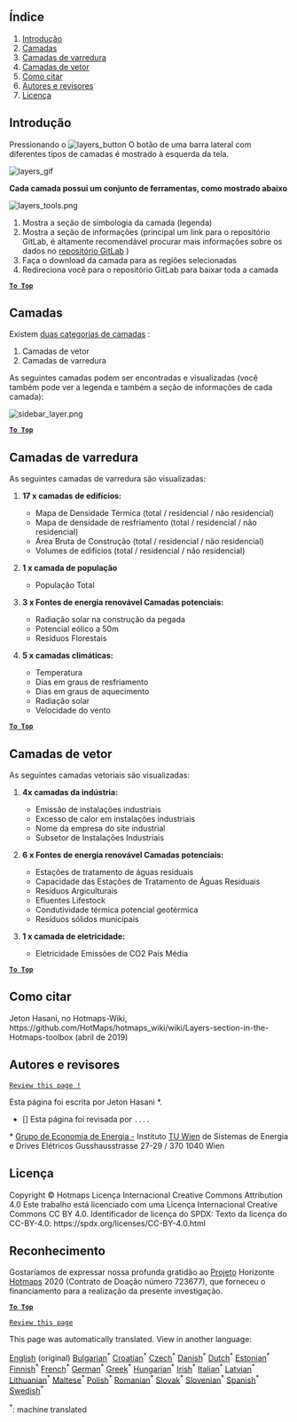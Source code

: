 <h2> Índice </h2><ol><li> <a href="#Introduction">Introdução</a> </li><li> <a href="#Layers">Camadas</a> </li><li> <a href="#Raster-Layers">Camadas de varredura</a> </li><li> <a href="#Vector-Layers">Camadas de vetor</a> </li><li> <a href="#How-to-cite">Como citar</a> </li><li> <a href="#Authors-and-reviewers">Autores e revisores</a> </li><li> <a href="#License">Licença</a> </li></ol><h2> Introdução </h2><p> Pressionando o <img alt="layers_button" src="https://github.com/HotMaps/hotmaps_wiki/blob/master/Images/general_tool_functionalities_and_structure/layers_button.PNG"/> O botão de uma barra lateral com diferentes tipos de camadas é mostrado à esquerda da tela. </p><p><img alt="layers_gif" src="https://github.com/HotMaps/hotmaps_wiki/blob/master/Images/general_tool_functionalities_and_structure/layers.gif"/></p><p> <strong>Cada camada possui um conjunto de ferramentas, como mostrado abaixo</strong> </p><p><img alt="layers_tools.png" src="https://github.com/HotMaps/hotmaps_wiki/blob/master/Images/general_tool_functionalities_and_structure/layers_tools.png"/></p><ol><li> Mostra a seção de simbologia da camada (legenda) </li><li> Mostra a seção de informações (principal um link para o repositório GitLab, é altamente recomendável procurar mais informações sobre os dados no <a href="https://gitlab.com/hotmaps">repositório GitLab</a> ) </li><li> Faça o download da camada para as regiões selecionadas </li><li> Redireciona você para o repositório GitLab para baixar toda a camada </li></ol><p><ins> <code><strong><a href="#table-of-contents">To Top</a></strong></code> </ins> </p><h2> Camadas </h2><p> Existem <a href="https://www.gislounge.com/geodatabases-explored-vector-and-raster-data">duas categorias de camadas</a> : </p><ol><li> Camadas de vetor </li><li> Camadas de varredura </li></ol><p> As seguintes camadas podem ser encontradas e visualizadas (você também pode ver a legenda e também a seção de informações de cada camada): </p><p><img alt="sidebar_layer.png" src="https://github.com/HotMaps/hotmaps_wiki/blob/master/Images/general_tool_functionalities_and_structure/all_layers.png"/></p><p><ins> <code><strong><a href="#table-of-contents">To Top</a></strong></code> </ins> </p><h2> Camadas de varredura </h2><p> As seguintes camadas de varredura são visualizadas: </p><ol><li><p> <strong>17 x camadas de edifícios:</strong> </p><ul><li> Mapa de Densidade Térmica (total / residencial / não residencial) </li><li> Mapa de densidade de resfriamento (total / residencial / não residencial) </li><li> Área Bruta de Construção (total / residencial / não residencial) </li><li> Volumes de edifícios (total / residencial / não residencial) </li></ul></li><li><p> <strong>1 x camada de população</strong> </p><ul><li> População Total </li></ul></li><li><p> <strong>3 x Fontes de energia renovável Camadas potenciais:</strong> </p><ul><li> Radiação solar na construção da pegada </li><li> Potencial eólico a 50m </li><li> Resíduos Florestais </li></ul></li><li><p> <strong>5 x camadas climáticas:</strong> </p><ul><li> Temperatura </li><li> Dias em graus de resfriamento </li><li> Dias em graus de aquecimento </li><li> Radiação solar </li><li> Velocidade do vento </li></ul></li></ol><p><ins> <code><strong><a href="#table-of-contents">To Top</a></strong></code> </ins> </p><h2> Camadas de vetor </h2><p> As seguintes camadas vetoriais são visualizadas: </p><ol><li><p> <strong>4x camadas da indústria:</strong> </p><ul><li> Emissão de instalações industriais </li><li> Excesso de calor em instalações industriais </li><li> Nome da empresa do site industrial </li><li> Subsetor de Instalações Industriais </li></ul></li><li><p> <strong>6 x Fontes de energia renovável Camadas potenciais:</strong> </p><ul><li> Estações de tratamento de águas residuais </li><li> Capacidade das Estações de Tratamento de Águas Residuais </li><li> Resíduos Argiculturais </li><li> Efluentes Lifestock </li><li> Condutividade térmica potencial geotérmica </li><li> Resíduos sólidos municipais </li></ul></li><li><p> <strong>1 x camada de eletricidade:</strong> </p><ul><li> Eletricidade Emissões de CO2 País Média </li></ul></li></ol><p><ins> <code><strong><a href="#table-of-contents">To Top</a></strong></code> </ins> </p><h2> Como citar </h2><p> Jeton Hasani, no Hotmaps-Wiki, https://github.com/HotMaps/hotmaps_wiki/wiki/Layers-section-in-the-Hotmaps-toolbox (abril de 2019) </p><h2> Autores e revisores </h2><p> <code><a href="https://github.com/HotMaps/hotmaps_wiki/wiki/Layer-Section/_edit">Review this page !</a></code> </p> <p> Esta página foi escrita por Jeton Hasani *. </p><ul><li> [] Esta página foi revisada por <code>....</code> </li></ul><p> * <a href="https://eeg.tuwien.ac.at/">Grupo de Economia de Energia -</a> Instituto <a href="https://eeg.tuwien.ac.at/">TU Wien</a> de Sistemas de Energia e Drives Elétricos Gusshausstrasse 27-29 / 370 1040 Wien </p><h2> Licença </h2><p> Copyright © Hotmaps Licença Internacional Creative Commons Attribution 4.0 Este trabalho está licenciado com uma Licença Internacional Creative Commons CC BY 4.0. Identificador de licença do SPDX: Texto da licença do CC-BY-4.0: https://spdx.org/licenses/CC-BY-4.0.html </p><h2> Reconhecimento </h2><p> Gostaríamos de expressar nossa profunda gratidão ao <a href="https://www.hotmaps-project.eu">Projeto</a> Horizonte <a href="https://www.hotmaps-project.eu">Hotmaps</a> 2020 (Contrato de Doação número 723677), que forneceu o financiamento para a realização da presente investigação. </p><p><ins> <code><strong><a href="#table-of-contents">To Top</a></strong></code> </ins> </p><p> <code><a href="https://github.com/HotMaps/hotmaps_wiki/wiki/Layer-Section/_edit">Review this page</a></code> </p>

This page was automatically translated. View in another language:

[English](../en/Layers-section-in-the-Hotmaps-toolbox.md) (original) [Bulgarian](../bg/Layers-section-in-the-Hotmaps-toolbox.md)<sup>\*</sup> [Croatian](../hr/Layers-section-in-the-Hotmaps-toolbox.md)<sup>\*</sup> [Czech](../cs/Layers-section-in-the-Hotmaps-toolbox.md)<sup>\*</sup> [Danish](../da/Layers-section-in-the-Hotmaps-toolbox.md)<sup>\*</sup> [Dutch](../nl/Layers-section-in-the-Hotmaps-toolbox.md)<sup>\*</sup> [Estonian](../et/Layers-section-in-the-Hotmaps-toolbox.md)<sup>\*</sup> [Finnish](../fi/Layers-section-in-the-Hotmaps-toolbox.md)<sup>\*</sup> [French](../fr/Layers-section-in-the-Hotmaps-toolbox.md)<sup>\*</sup> [German](../de/Layers-section-in-the-Hotmaps-toolbox.md)<sup>\*</sup> [Greek](../el/Layers-section-in-the-Hotmaps-toolbox.md)<sup>\*</sup> [Hungarian](../hu/Layers-section-in-the-Hotmaps-toolbox.md)<sup>\*</sup> [Irish](../ga/Layers-section-in-the-Hotmaps-toolbox.md)<sup>\*</sup> [Italian](../it/Layers-section-in-the-Hotmaps-toolbox.md)<sup>\*</sup> [Latvian](../lv/Layers-section-in-the-Hotmaps-toolbox.md)<sup>\*</sup> [Lithuanian](../lt/Layers-section-in-the-Hotmaps-toolbox.md)<sup>\*</sup> [Maltese](../mt/Layers-section-in-the-Hotmaps-toolbox.md)<sup>\*</sup> [Polish](../pl/Layers-section-in-the-Hotmaps-toolbox.md)<sup>\*</sup>  [Romanian](../ro/Layers-section-in-the-Hotmaps-toolbox.md)<sup>\*</sup> [Slovak](../sk/Layers-section-in-the-Hotmaps-toolbox.md)<sup>\*</sup> [Slovenian](../sl/Layers-section-in-the-Hotmaps-toolbox.md)<sup>\*</sup> [Spanish](../es/Layers-section-in-the-Hotmaps-toolbox.md)<sup>\*</sup> [Swedish](../sv/Layers-section-in-the-Hotmaps-toolbox.md)<sup>\*</sup> 

<sup>\*</sup>: machine translated
